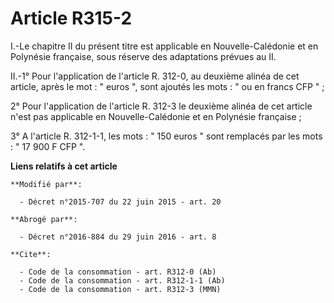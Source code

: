 # Article R315-2

I.-Le chapitre II du présent titre est applicable en Nouvelle-Calédonie et en Polynésie française, sous réserve des
adaptations prévues au II. 

II.-1° Pour l'application de l'article R. 312-0, au deuxième alinéa de cet article, après le mot : " euros ", sont ajoutés
les mots : " ou en francs CFP " ; 

2° Pour l'application de l'article R. 312-3 le deuxième alinéa de cet article n'est pas applicable en Nouvelle-Calédonie et
en Polynésie française ; 

3° A l'article R. 312-1-1, les mots : " 150 euros " sont remplacés par les mots : " 17 900 F CFP ".

**Liens relatifs à cet article**

	**Modifié par**:

	  - Décret n°2015-707 du 22 juin 2015 - art. 20

	**Abrogé par**:

	  - Décret n°2016-884 du 29 juin 2016 - art. 8

	**Cite**:

	  - Code de la consommation - art. R312-0 (Ab)
	  - Code de la consommation - art. R312-1-1 (Ab)
	  - Code de la consommation - art. R312-3 (MMN)
